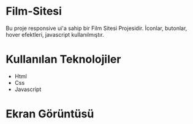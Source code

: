 # Film-Sitesi

Bu proje responsive ui'a sahip bir Film Sitesi Projesidir. İconlar, butonlar, hover efektleri, javascript kullanılmıştır.

# Kullanılan Teknolojiler
* Html
* Css
* Javascript

# Ekran Görüntüsü



